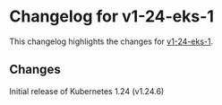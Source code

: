 # Changelog for v1-24-eks-1

This changelog highlights the changes for [v1-24-eks-1](https://github.com/aws/eks-distro/tree/v1-24-eks-1).

## Changes

Initial release of Kubernetes 1.24 (v1.24.6)
